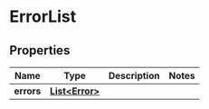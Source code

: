 
# ErrorList

## Properties
Name | Type | Description | Notes
------------ | ------------- | ------------- | -------------
**errors** | [**List&lt;Error&gt;**](Error.md) |  | 



